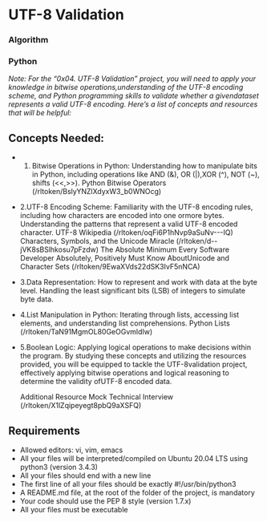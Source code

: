 # UTF-8 Validation
### Algorithm
### Python

*Note: For the “0x04. UTF-8 Validation” project, you will need to apply your knowledge in bitwise operations,understanding of the UTF-8 encoding scheme, and Python programming skills to validate whether a givendataset represents a valid UTF-8 encoding. Here’s a list of concepts and resources that will be helpful:*

## Concepts Needed:
- 1. Bitwise Operations in Python:
	Understanding how to manipulate bits in Python, including operations like AND (&), OR (|),XOR (^), NOT (~), shifts (<<,>>). Python Bitwise Operators (/rltoken/BslyYNZlXdyxW3_b0WNOcg)

- 2.UTF-8 Encoding Scheme:
	Familiarity with the UTF-8 encoding rules, including how characters are encoded into one ormore bytes.
	Understanding the patterns that represent a valid UTF-8 encoded character.
	UTF-8 Wikipedia (/rltoken/oqFi6P1hNvp9aSuNv---IQ)
	Characters, Symbols, and the Unicode Miracle (/rltoken/d--jVK8sBSlhkosu7pFzdw)
	The Absolute Minimum Every Software Developer Absolutely, Positively Must Know AboutUnicode and Character Sets (/rltoken/9EwaXVds22dSK3IvF5nNCA)

- 3.Data Representation:
	How to represent and work with data at the byte level.
	Handling the least significant bits (LSB) of integers to simulate byte data.

- 4.List Manipulation in Python:
	Iterating through lists, accessing list elements, and understanding list comprehensions.
	Python Lists (/rltoken/TaN91MgmOL80GeOGvmldIw)

- 5.Boolean Logic:
	Applying logical operations to make decisions within the program.
	By studying these concepts and utilizing the resources provided, you will be equipped to tackle the UTF-8validation project, effectively applying bitwise operations and logical reasoning to determine the validity ofUTF-8 encoded data.
	
	Additional Resource
	Mock Technical Interview (/rltoken/X1lZqipeyegt8pbQ9aXSFQ)

## Requirements

- Allowed editors: vi, vim, emacs
- All your files will be interpreted/compiled on Ubuntu 20.04 LTS using python3 (version 3.4.3)
- All your files should end with a new line
- The first line of all your files should be exactly #!/usr/bin/python3
- A README.md file, at the root of the folder of the project, is mandatory
- Your code should use the PEP 8 style (version 1.7.x)
- All your files must be executable
